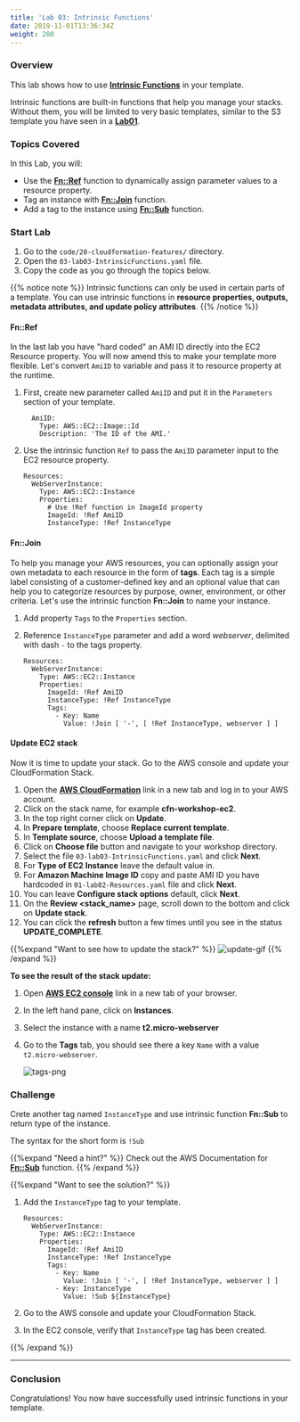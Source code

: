 ```yaml
---
title: 'Lab 03: Intrinsic Functions'
date: 2019-11-01T13:36:34Z
weight: 200
---
```


### Overview

This lab shows how to use **[Intrinsic Functions](https://docs.aws.amazon.com/AWSCloudFormation/latest/UserGuide/intrinsic-function-reference.html)** in your template.

Intrinsic functions are built-in functions that help you manage your stacks. Without them, you will be limited to very basic templates, similar to the S3 template you have seen in a **[Lab01](/30-workshop-part-01/10-cloudformation-fundamentals/200-lab-01-stack)**.

### Topics Covered

In this Lab, you will:

+ Use the **[Fn::Ref](https://docs.aws.amazon.com/AWSCloudFormation/latest/UserGuide/intrinsic-function-reference-ref.html)** function to dynamically assign parameter values to a resource property.
+ Tag an instance with **[Fn::Join](https://docs.aws.amazon.com/AWSCloudFormation/latest/UserGuide/intrinsic-function-reference-join.html)** function.
+ Add a tag to the instance using **[Fn::Sub](https://docs.aws.amazon.com/AWSCloudFormation/latest/UserGuide/intrinsic-function-reference-sub.html)** function.

### Start Lab

1. Go to the `code/20-cloudformation-features/` directory.
1. Open the `03-lab03-IntrinsicFunctions.yaml` file.
1. Copy the code as you go through the topics below.

{{% notice note %}}
Intrinsic functions can only be used in certain parts of a template. You can use intrinsic functions in
**resource properties, outputs, metadata attributes, and update policy attributes**.
{{% /notice %}}

#### Fn::Ref

In the last lab you have "hard coded" an AMI ID directly into the EC2 Resource property. You will now amend this to make your template more flexible. Let's convert `AmiID` to variable and pass it to resource property at the runtime.

1. First, create new parameter called `AmiID` and put it in the `Parameters` section of your template.

         AmiID:
           Type: AWS::EC2::Image::Id
           Description: 'The ID of the AMI.'

1. Use the intrinsic function `Ref` to pass the `AmiID` parameter input to the EC2 resource property.

       Resources:
         WebServerInstance:
           Type: AWS::EC2::Instance
           Properties:
             # Use !Ref function in ImageId property
             ImageId: !Ref AmiID
             InstanceType: !Ref InstanceType

#### Fn::Join

To help you manage your AWS resources, you can optionally assign your own metadata to each resource in the form of **tags**. Each tag is a simple label consisting of a customer-defined key and an optional value that can help you to categorize resources by purpose, owner, environment, or other criteria. Let's use the intrinsic function **Fn::Join** to name your instance.

1. Add property `Tags` to the `Properties` section.
1. Reference `InstanceType` parameter and add a word _webserver_, delimited with dash `-` to the tags property.

       Resources:
         WebServerInstance:
           Type: AWS::EC2::Instance
           Properties:
             ImageId: !Ref AmiID
             InstanceType: !Ref InstanceType
             Tags:
               - Key: Name
                 Value: !Join [ '-', [ !Ref InstanceType, webserver ] ]

#### Update EC2 stack

Now it is time to update your stack. Go to the AWS console and update your CloudFormation Stack.

1. Open the **[AWS CloudFormation](https://console.aws.amazon.com/cloudformation)** link in a new tab and log in to your AWS account.
1. Click on the stack name, for example **cfn-workshop-ec2**.
1. In the top right corner click on **Update**.
1. In **Prepare template**, choose **Replace current template**.
1. In **Template source**, choose **Upload a template file**.
1. Click on **Choose file** button and navigate to your workshop directory.
1. Select the file `03-lab03-IntrinsicFunctions.yaml` and click **Next**.
1. For **Type of EC2 Instance** leave the default value in.
1. For **Amazon Machine Image ID** copy and paste AMI ID you have hardcoded in `01-lab02-Resources.yaml` file and click **Next**.
1. You can leave **Configure stack options** default, click **Next**.
1. On the **Review <stack_name>** page, scroll down to the bottom and click on **Update stack**.
1. You can click the **refresh** button a few times until you see in the status **UPDATE_COMPLETE**.

{{%expand "Want to see how to update the stack?" %}}
![update-gif](../update-1.gif)
{{% /expand %}}

**To see the result of the stack update:**

1. Open **[AWS EC2 console](https://console.aws.amazon.com/ec2)** link in a new tab of your browser.
1. In the left hand pane, click on **Instances**.
1. Select the instance with a name **t2.micro-webserver**
1. Go to the **Tags** tab, you should see there a key `Name` with a value `t2.micro-webserver`.

    ![tags-png](../tags.png)

### Challenge
Crete another tag named `InstanceType` and use intrinsic function **Fn::Sub** to return type of the instance.

The syntax for the short form is `!Sub`

{{%expand "Need a hint?" %}}
Check out the AWS Documentation for **[Fn::Sub](https://docs.aws.amazon.com/AWSCloudFormation/latest/UserGuide/intrinsic-function-reference-sub.html)** function.
{{% /expand %}}

{{%expand "Want to see the solution?" %}}

1. Add the `InstanceType` tag to your template.

       Resources:
         WebServerInstance:
           Type: AWS::EC2::Instance
           Properties:
             ImageId: !Ref AmiID
             InstanceType: !Ref InstanceType
             Tags:
               - Key: Name
                 Value: !Join [ '-', [ !Ref InstanceType, webserver ] ]
               - Key: InstanceType
                 Value: !Sub ${InstanceType}

1. Go to the AWS console and update your CloudFormation Stack.
1. In the EC2 console, verify that `InstanceType` tag has been created.

{{% /expand %}}

---
### Conclusion
Congratulations! You now have successfully used intrinsic functions in your template.
